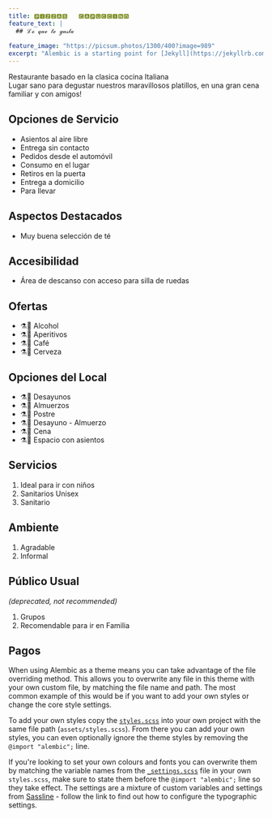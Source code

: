 ```yaml
---
title: 🅿🅸🆉🆉🅰🆂   🅲🅰🅿🆄🅲🅲🅸🅽🅾
feature_text: |
  ## ℒℴ 𝓆𝓊ℯ 𝓉ℯ ℊ𝓊𝓈𝓉𝒶
  
feature_image: "https://picsum.photos/1300/400?image=989"
excerpt: "Alembic is a starting point for [Jekyll](https://jekyllrb.com/) projects. Rather than starting from scratch, this boilerplate is designed to get the ball rolling immediately. Install it, configure it, tweak it, push it."
---
```


Restaurante basado en la clasica cocina Italiana                                                                                          
Lugar sano para degustar nuestros maravillosos platillos, en una gran cena familiar y con amigos!







## Opciones de Servicio

- Asientos al aire libre
- Entrega sin contacto
- Pedidos desde el automóvil
- Consumo en el lugar
- Retiros en la puerta
- Entrega a domicilio
- Para llevar


## Aspectos Destacados

- Muy buena selección de té


## Accesibilidad

- Área de descanso con acceso para silla de ruedas


## Ofertas

- ⚗️🍨 Alcohol
- ⚗️🌲 Aperitivos
- ⚗️💠 Café
- ⚗️🚀 Cerveza
 

## Opciones del Local

- ⚗️🍨 Desayunos
- ⚗️🌲 Almuerzos
- ⚗️💠 Postre
- ⚗️🚀 Desayuno - Almuerzo
- ⚗️🌲 Cena
- ⚗️💠 Espacio con asientos


## Servicios

1. Ideal para ir con niños
2. Sanitarios Unisex
3. Sanitario


## Ambiente

1. Agradable
2. Informal


## Público Usual

_(deprecated, not recommended)_

1. Grupos
2. Recomendable para ir en Familia


## Pagos

When using Alembic as a theme means you can take advantage of the file overriding method. This allows you to overwrite any file in this theme with your own custom file, by matching the file name and path. The most common example of this would be if you want to add your own styles or change the core style settings.

To add your own styles copy the [`styles.scss`](https://github.com/daviddarnes/alembic/blob/master/assets/styles.scss) into your own project with the same file path (`assets/styles.scss`). From there you can add your own styles, you can even optionally ignore the theme styles by removing the `@import "alembic";` line.

If you're looking to set your own colours and fonts you can overwrite them by matching the variable names from the [`_settings.scss`](https://github.com/daviddarnes/alembic/blob/master/_sass/_settings.scss) file in your own `styles.scss`, make sure to state them before the `@import "alembic";` line so they take effect. The settings are a mixture of custom variables and settings from [Sassline](https://medium.com/@jakegiltsoff/sassline-v2-0-e424b2881e7e) - follow the link to find out how to configure the typographic settings.
